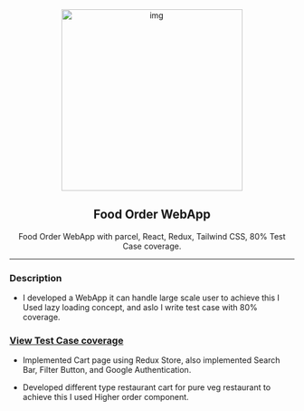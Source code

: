 <div align="center" >

<img alt="img" height="320px" width="" src="https://i0.wp.com/lastmilelogisticsops.com/wp-content/uploads/2021/06/restaurant-mobile-app-main-725x384-1.jpeg?fit=725%2C384&ssl=1" />
<h2>Food Order WebApp</h2>
<p>Food Order WebApp with parcel, React, Redux, Tailwind CSS, 80% Test Case coverage.</p>
<hr/>
</div>

### Description

- I developed a WebApp it can handle large scale user to achieve this I Used lazy loading concept, and aslo I write test case with 80% coverage.

<h3> <a href= "file:///home/subha/Code/Project/Food%20Order%20WebApp/Dev/coverage/lcov-report/pages/index.html" >View Test Case coverage</a> </h3>

- Implemented Cart page using Redux Store, also implemented Search Bar, Filter Button, and Google Authentication.

- Developed different type restaurant cart for pure veg restaurant to achieve this I used Higher order component.
